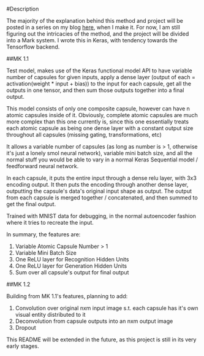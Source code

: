 #Description 

The majority of the explanation behind this method and project will be posted in a series on my blog [here](https://dark-element.com/), when I make it. For now, I am still figuring out the intricacies of the method, and the project will be divided into a Mark system. I wrote this in Keras, with tendency towards the Tensorflow backend.

##MK 1.1

Test model, makes use of the Keras functional model API to have variable number of capsules for given inputs, apply a dense layer (output of each = activation(weight * input + bias)) to the input for each capsule, get all the outputs in one tensor, and then sum those outputs together into a final output.

This model consists of only one composite capsule, however can have n atomic capsules inside of it. Obviously, complete atomic capsules are much more complex than this one currently is, since this one essentially treats each atomic capsule as being one dense layer with a constant output size throughout all capsules (missing gating, transformations, etc)

It allows a variable number of capsules (as long as number is > 1, otherwise it's just a lonely smol neural network), variable mini batch size, and all the normal stuff you would be able to vary in a normal Keras Sequential model / feedforward neural network.

In each capsule, it puts the entire input through a dense relu layer, with 3x3 encoding output. It then puts the encoding through another dense layer, outputting the capsule's data's original input shape as output. The output from each capsule is merged together / concatenated, and then summed to get the final output. 

Trained with MNIST data for debugging, in the normal autoencoder fashion where it tries to recreate the input.

In summary, the features are:

  1. Variable Atomic Capsule Number > 1
  2. Variable Mini Batch Size
  3. One ReLU layer for Recognition Hidden Units
  4. One ReLU layer for Generation Hidden Units
  5. Sum over all capsule's output for final output

##MK 1.2

Building from MK 1.1's features, planning to add:
  
  1. Convolution over original nxm input image s.t. each capsule has it's own visual entity distributed to it
  2. Deconvolution from capsule outputs into an nxm output image
  3. Dropout




This README will be extended in the future, as this project is still in its very early stages.
